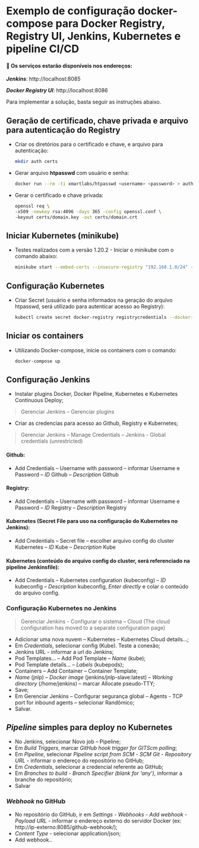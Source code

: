 # Exemplo de configuração docker-compose para Docker Registry, Registry UI, Jenkins, Kubernetes e pipeline CI/CD
#### 🚀 **Os serviços estarão disponíveis nos endereços:**
***Jenkins***: http://localhost:8085

***Docker Registry UI***: http://localhost:8086

Para implementar a solução, basta seguir as instruções abaixo.
## Geração de certificado, chave privada e arquivo para autenticação do Registry
- Criar os diretórios para o certificado e chave, e arquivo para autenticação:
	```sh
	mkdir auth certs
	```
- Gerar arquivo **htpasswd** com usuário e senha:
	```sh
	docker run --rm -ti xmartlabs/htpasswd <username> <password> > auth/htpasswd
	```
- Gerar o certificado e chave privada:
	```sh
	openssl req \
	-x509 -newkey rsa:4096 -days 365 -config openssl.conf \
	-keyout certs/domain.key -out certs/domain.crt
	```
## Iniciar Kubernetes (minikube)
- Testes realizados com a versão 1.20.2 - Iniciar o minikube com o comando abaixo:
	```sh
	minikube start --embed-certs --insecure-registry "192.168.1.0/24" --kubernetes-version v1.20.2
	```
## Configuração Kubernetes
- Criar Secret (usuário e senha informados na geração do arquivo htpasswd, será utilizado para autenticar acesso ao Registry):
	```sh
	kubectl create secret docker-registry registrycredentials --docker-server 192.168.1.92:5000 --docker-username <username> --docker-password <password>
	```
## Iniciar os containers
- Utilizando Docker-compose, inicie os containers com o comando:
	```sh
	docker-compose up
	```
## Configuração Jenkins
- Instalar plugins Docker, Docker Pipeline, Kubernetes e Kubernetes Continuous Deploy;
>Gerenciar Jenkins – Gerenciar plugins
- Criar as credencias para acesso ao Github, Registry e Kubernetes;
>Gerenciar Jenkins – Manage Credentials – Jenkins - Global credentials (unrestricted)
#### Github:
- Add Credentials – Username with password – informar Username e Password – *ID* Github – *Description* Github
#### Registry:
- Add Credentials – Username with password – informar Username e Password – *ID* Registry – *Description* Registry
#### Kubernetes (Secret File para uso na configuração do Kubernetes no Jenkins):
- Add Credentials – Secret file – escolher arquivo config do cluster Kubernetes – *ID* Kube – *Description* Kube
#### Kubernetes (conteúdo do arquivo config do cluster, será referenciado na pipeline Jenkinsfile):
- Add Credentials – Kubernetes configuration (kubeconfig) – *ID* kubeconfig – *Description* kubeconfig, *Enter directly* e colar o conteúdo do arquivo config.
### Configuração Kubernetes no Jenkins
> Gerenciar Jenkins - Configurar o sistema – Cloud (The cloud configuration has moved to a separate configuration page)
- Adicionar uma nova nuvem – Kubernetes – Kubernetes Cloud details…;
- Em *Credentials*, selecionar config (Kube). Teste a conexão;
- Jenkins URL - informar a url do Jenkins;
- Pod Templates… – Add Pod Template – *Name* (kube);
- Pod Template details… – *Labels* (kubepods);
- Containers – Add Container – Container Template;
- *Name* (jnlp) – *Docker image* (jenkins/jnlp-slave:latest) – *Working directory* (/home/jenkins) – marcar Allocate pseudo-TTY;
-  Save;
- Em Gerenciar Jenkins – Configurar segurança global – Agents - TCP port for inbound agents – selecionar Randômico;
- Salvar.
## *Pipeline* simples para deploy no Kubernetes
- No Jenkins, selecionar Novo job – Pipeline;
- Em *Build Triggers*, marcar *GitHub hook trigger for GITScm polling*;
- Em *Pipeline*, selecionar *Pipeline script from SCM* - *SCM Git* - *Repository URL* - informar o endereço do repositório no GitHub;
- Em *Credentials*, selecionar a credencial referente ao GitHub;
- Em *Branches to build* - *Branch Specifier (blank for 'any')*, informar a branche do repositório;
- Salvar
 ### *Webhook* no GitHub
 - No repositório do GitHub, ir em *Settings* - *Webhooks* - *Add webhook* - *Payload URL* - informar o endereço externo do servidor Docker (ex: http://ip-externo:8085/github-webhook/);
 - *Content Type* - selecionar application/json;
 - Add webhook..
